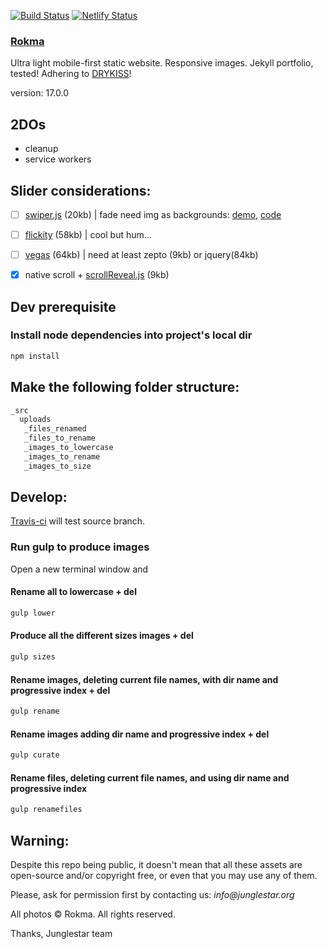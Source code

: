 [![Build Status](https://travis-ci.org/toybreaker/rokma.svg?branch=source)](https://travis-ci.org/toybreaker/rokma)
[![Netlify Status](https://api.netlify.com/api/v1/badges/9a736c24-fd74-472d-9e31-683308faf7f0/deploy-status)](https://app.netlify.com/sites/rokma/deploys)

### [Rokma](https://rokma.com)

Ultra light mobile-first static website. Responsive images. Jekyll portfolio, tested!  Adhering to [DRY](https://en.wikipedia.org/wiki/Don%27t_repeat_yourself)[KISS](https://en.wikipedia.org/wiki/KISS_principle)!

version: 17.0.0


## 2DOs

- cleanup
- service workers

## Slider considerations:

- [ ] [swiper.js](http://www.idangero.us/swiper/) (20kb) | fade need img as backgrounds: [demo](http://www.idangero.us/swiper/demos/16-effect-fade.html), [code](https://github.com/nolimits4web/Swiper/blob/master/demos/16-effect-fade.html)
- [ ] [flickity](http://flickity.metafizzy.co/) (58kb) | cool but hum...
- [ ] [vegas](https://github.com/jaysalvat/vegas) (64kb) | need at least zepto (9kb) or jquery(84kb)
- [X] native scroll + [scrollReveal.js](https://github.com/jlmakes/scrollReveal.js/tree/master) (9kb)




## Dev prerequisite

### Install node dependencies into project's local dir

```sh
npm install
```

## Make the following folder structure:

```sh
_src  
  uploads  
   _files_renamed  
   _files_to_rename  
   _images_to_lowercase  
   _images_to_rename  
   _images_to_size  
```



## Develop:

[Travis-ci](https://github.com/toybreaker/rokma/blob/gh-pages/.travis.yml) will test source branch.

### Run gulp to produce images

Open a new terminal window and

#### Rename all to lowercase + del

```sh
gulp lower
```

#### Produce all the different sizes images + del

```sh
gulp sizes
```

#### Rename images, deleting current file names, with dir name and progressive index + del

```sh
gulp rename
```

#### Rename images adding dir name and progressive index + del

```sh
gulp curate
```

#### Rename files, deleting current file names, and using dir name and progressive index

```sh
gulp renamefiles
```



## Warning:

Despite this repo being public, it doesn't mean that all these assets are open-source and/or copyright free, or even that you may use any of them.

Please, ask for permission first by contacting us: _info@junglestar.org_

All photos © Rokma. All rights reserved.

Thanks, Junglestar team
